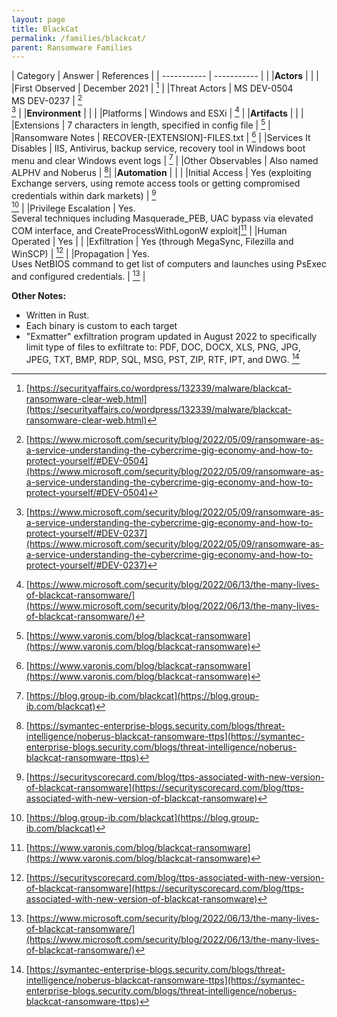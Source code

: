 ```yaml
---
layout: page
title: BlackCat
permalink: /families/blackcat/
parent: Ransomware Families
---
```


| Category | Answer | References | 
| ----------- | ----------- | | 
|**Actors** | | |
|First Observed | December 2021 | [^1] |
|Threat Actors | MS DEV-0504<br>MS DEV-0237 | [^2]<br>[^3] |
|**Environment** | | |
|Platforms | Windows and ESXi | [^4] |
|**Artifacts** | | |
|Extensions | 7 characters in length, specified in config file | [^5] |
|Ransomware Notes | RECOVER-[EXTENSION]-FILES.txt | [^5] |
|Services It Disables | IIS, Antivirus, backup service, recovery tool in Windows boot menu and clear Windows event logs | [^8] |
|Other Observables | Also named ALPHV and Noberus | [^6]|
|**Automation** | | |
|Initial Access | Yes (exploiting Exchange servers, using remote access tools or getting compromised credentials within dark markets) | [^7]<br>[^8]  |
|Privilege Escalation | Yes. <br>Several techniques including Masquerade_PEB, UAC bypass via elevated COM interface, and CreateProcessWithLogonW exploit|[^5] |
|Human Operated | Yes | |
|Exfiltration | Yes (through MegaSync, Filezilla and WinSCP) | [^7] |
|Propagation | Yes. <br>Uses NetBIOS command to get list of computers and launches using PsExec and configured credentials. | [^4] |

**Other Notes:**
- Written in Rust. 
- Each binary is custom to each target
- "Exmatter" exfiltration program updated in August 2022 to specifically limit type of files to exfiltrate to: PDF, DOC, DOCX, XLS, PNG, JPG, JPEG, TXT, BMP, RDP, SQL, MSG, PST, ZIP, RTF, IPT, and DWG. [^6]


[^1]: [https://securityaffairs.co/wordpress/132339/malware/blackcat-ransomware-clear-web.html](https://securityaffairs.co/wordpress/132339/malware/blackcat-ransomware-clear-web.html)
[^2]: [https://www.microsoft.com/security/blog/2022/05/09/ransomware-as-a-service-understanding-the-cybercrime-gig-economy-and-how-to-protect-yourself/#DEV-0504](https://www.microsoft.com/security/blog/2022/05/09/ransomware-as-a-service-understanding-the-cybercrime-gig-economy-and-how-to-protect-yourself/#DEV-0504)
[^3]: [https://www.microsoft.com/security/blog/2022/05/09/ransomware-as-a-service-understanding-the-cybercrime-gig-economy-and-how-to-protect-yourself/#DEV-0237](https://www.microsoft.com/security/blog/2022/05/09/ransomware-as-a-service-understanding-the-cybercrime-gig-economy-and-how-to-protect-yourself/#DEV-0237)
[^4]: [https://www.microsoft.com/security/blog/2022/06/13/the-many-lives-of-blackcat-ransomware/](https://www.microsoft.com/security/blog/2022/06/13/the-many-lives-of-blackcat-ransomware/)
[^5]: [https://www.varonis.com/blog/blackcat-ransomware](https://www.varonis.com/blog/blackcat-ransomware)
[^6]: [https://symantec-enterprise-blogs.security.com/blogs/threat-intelligence/noberus-blackcat-ransomware-ttps](https://symantec-enterprise-blogs.security.com/blogs/threat-intelligence/noberus-blackcat-ransomware-ttps)
[^7]: [https://securityscorecard.com/blog/ttps-associated-with-new-version-of-blackcat-ransomware](https://securityscorecard.com/blog/ttps-associated-with-new-version-of-blackcat-ransomware)
[^8]: [https://blog.group-ib.com/blackcat](https://blog.group-ib.com/blackcat)
